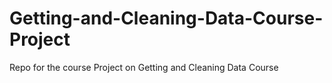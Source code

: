 # Getting-and-Cleaning-Data-Course-Project
Repo for the course Project on Getting and Cleaning Data Course

